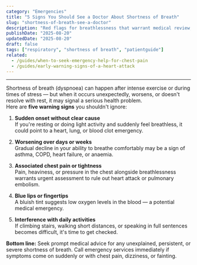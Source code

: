 ```yaml
---
category: "Emergencies"
title: "5 Signs You Should See a Doctor About Shortness of Breath"
slug: "shortness-of-breath-see-a-doctor"
description: "Red flags for breathlessness that warrant medical review, and when to seek urgent care."
publishDate: "2025-08-20"
updatedDate: "2025-08-20"
draft: false
tags: ["respiratory", "shortness of breath", "patientguide"]
related:
  - /guides/when-to-seek-emergency-help-for-chest-pain
  - /guides/early-warning-signs-of-a-heart-attack
---
```

---


Shortness of breath (dyspnoea) can happen after intense exercise or during times of stress — but when it occurs unexpectedly, worsens, or doesn't resolve with rest, it may signal a serious health problem.  
Here are **five warning signs** you shouldn't ignore:

1. **Sudden onset without clear cause**  
   If you're resting or doing light activity and suddenly feel breathless, it could point to a heart, lung, or blood clot emergency.

2. **Worsening over days or weeks**  
   Gradual decline in your ability to breathe comfortably may be a sign of asthma, COPD, heart failure, or anaemia.

3. **Associated chest pain or tightness**  
   Pain, heaviness, or pressure in the chest alongside breathlessness warrants urgent assessment to rule out heart attack or pulmonary embolism.

4. **Blue lips or fingertips**  
   A bluish tint suggests low oxygen levels in the blood — a potential medical emergency.

5. **Interference with daily activities**  
   If climbing stairs, walking short distances, or speaking in full sentences becomes difficult, it's time to get checked.

**Bottom line:** Seek prompt medical advice for any unexplained, persistent, or severe shortness of breath. Call emergency services immediately if symptoms come on suddenly or with chest pain, dizziness, or fainting.
